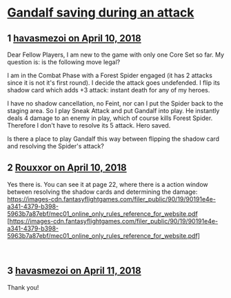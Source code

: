 # [Gandalf saving during an attack](https://community.fantasyflightgames.com/topic/273339-gandalf-saving-during-an-attack/)

## 1 [havasmezoi on April 10, 2018](https://community.fantasyflightgames.com/topic/273339-gandalf-saving-during-an-attack/?do=findComment&comment=3280623)

Dear Fellow Players, I am new to the game with only one Core Set so far. My question is: is the following move legal?

I am in the Combat Phase with a Forest Spider engaged (it has 2 attacks since it is not it's first round). I decide the attack goes undefended. I flip its shadow card which adds +3 attack: instant death for any of my heroes.

I have no shadow cancellation, no Feint, nor can I put the Spider back to the staging area. So I play Sneak Attack and put Gandalf into play. He instantly deals 4 damage to an enemy in play, which of course kills Forest Spider. Therefore I don't have to resolve its 5 attack. Hero saved.

Is there a place to play Gandalf this way between flipping the shadow card and resolving the Spider's attack?

## 2 [Rouxxor on April 10, 2018](https://community.fantasyflightgames.com/topic/273339-gandalf-saving-during-an-attack/?do=findComment&comment=3280648)

Yes there is. You can see it at page 22, where there is a action window between resolving the shadow cards and determining the damage: https://images-cdn.fantasyflightgames.com/filer_public/90/19/90191e4e-a341-4379-b398-5963b7a87ebf/mec01_online_only_rules_reference_for_website.pdf [https://images-cdn.fantasyflightgames.com/filer_public/90/19/90191e4e-a341-4379-b398-5963b7a87ebf/mec01_online_only_rules_reference_for_website.pdf]

 

## 3 [havasmezoi on April 11, 2018](https://community.fantasyflightgames.com/topic/273339-gandalf-saving-during-an-attack/?do=findComment&comment=3281074)

Thank you!

